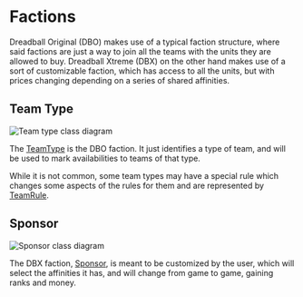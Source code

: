 # Factions

Dreadball Original (DBO) makes use of a typical faction structure, where said factions are just a way to join all the teams with the units they are allowed to buy. Dreadball Xtreme (DBX) on the other hand makes use of a sort of customizable faction, which has access to all the units, but with prices changing depending on a series of shared affinities.

## Team Type

![Team type class diagram](./images/team_type_class_diagram.png)

The [TeamType][team_type] is the DBO faction. It just identifies a type of team, and will be used to mark availabilities to teams of that type.

While it is not common, some team types may have a special rule which changes some aspects of the rules for them and are represented by [TeamRule][team_rule].

## Sponsor

![Sponsor class diagram](./images/sponsor_class_diagram.png)

The DBX faction, [Sponsor][sponsor], is meant to be customized by the user, which will select the affinities it has, and will change from game to game, gaining ranks and money.

[sponsor]: ./apidocs/com/bernardomg/tabletop/dreadball/model/faction/Sponsor.html
[team_type]: ./apidocs/com/bernardomg/tabletop/dreadball/model/faction/TeamType.html
[team_rule]: ./apidocs/com/bernardomg/tabletop/dreadball/model/faction/TeamRule.html